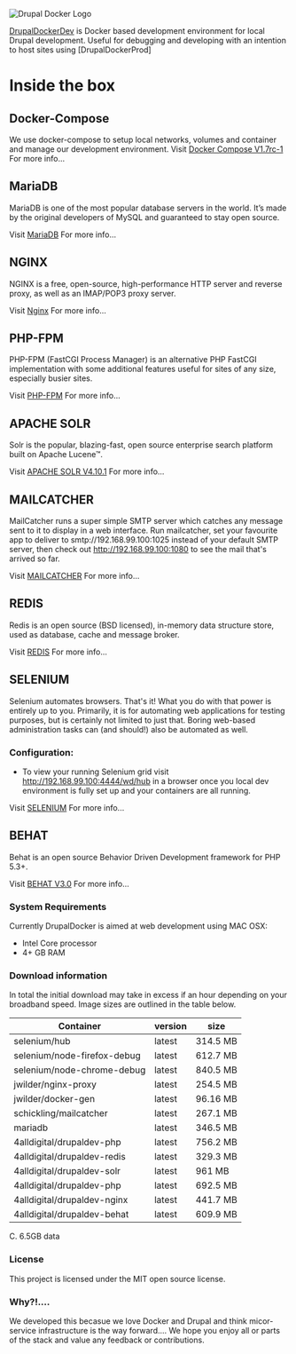 ![Drupal Docker Logo](https://raw.githubusercontent.com/4alldigital/drupaldev-docker/master/docs/images/drupal-docker-logo-monochrome.png)

[DrupalDockerDev](http://www.4alldigital.io/drupaldocker) is Docker based development environment for local Drupal development. Useful for debugging and developing with an intention to host sites using [DrupalDockerProd]

# Inside the box

## Docker-Compose
We use docker-compose to setup local networks, volumes and container and manage our development environment.
Visit [Docker Compose V1.7rc-1](https://docs.docker.com/compose/) For more info...

## MariaDB
MariaDB is one of the most popular database servers in the world. It’s made by the original developers of MySQL and guaranteed to stay open source.

Visit [MariaDB](https://mariadb.org) For more info...

## NGINX
NGINX is a free, open-source, high-performance HTTP server and reverse proxy, as well as an IMAP/POP3 proxy server.

Visit [Nginx](https://www.nginx.com/resources/wiki/) For more info...

## PHP-FPM
PHP-FPM (FastCGI Process Manager) is an alternative PHP FastCGI implementation with some additional features useful for sites of any size, especially busier sites.

Visit [PHP-FPM](http://php-fpm.org) For more info...

## APACHE SOLR
Solr is the popular, blazing-fast, open source enterprise search platform built on Apache Lucene™.

Visit [APACHE SOLR V4.10.1](http://lucene.apache.org/solr/) For more info...

## MAILCATCHER
MailCatcher runs a super simple SMTP server which catches any message sent to it to display in a web interface. Run mailcatcher, set your favourite app to deliver to smtp://192.168.99.100:1025 instead of your default SMTP server, then check out http://192.168.99.100:1080 to see the mail that's arrived so far.

Visit [MAILCATCHER](https://mailcatcher.me) For more info...


## REDIS
Redis is an open source (BSD licensed), in-memory data structure store, used as database, cache and message broker.

Visit [REDIS](http://redis.io) For more info...

## SELENIUM
Selenium automates browsers. That's it! What you do with that power is entirely up to you. Primarily, it is for automating web applications for testing purposes, but is certainly not limited to just that. Boring web-based administration tasks can (and should!) also be automated as well.

### Configuration:
 - To view your running Selenium grid visit http://192.168.99.100:4444/wd/hub in a browser once you local dev environment is fully set up and your containers are all running.

Visit [SELENIUM](http://www.seleniumhq.org) For more info...

## BEHAT
Behat is an open source Behavior Driven Development framework for PHP 5.3+.

Visit [BEHAT V3.0](http://docs.behat.org/en/v3.0/) For more info...

### System Requirements

Currently DrupalDocker is aimed at web development using MAC OSX:
  - Intel Core processor
  - 4+ GB RAM

### Download information

  In total the initial download may take in excess if an hour depending on your broadband speed.  Image sizes are outlined in the table below.

  | Container                   | version | size     |
  |-----------------------------|---------|----------|
  | selenium/hub                | latest  | 314.5 MB |
  | selenium/node-firefox-debug | latest  | 612.7 MB |
  | selenium/node-chrome-debug  | latest  | 840.5 MB |
  | jwilder/nginx-proxy         | latest  | 254.5 MB |
  | jwilder/docker-gen          | latest  | 96.16 MB |
  | schickling/mailcatcher      | latest  | 267.1 MB |
  | mariadb                     | latest  | 346.5 MB |
  | 4alldigital/drupaldev-php   | latest  | 756.2 MB |
  | 4alldigital/drupaldev-redis | latest  | 329.3 MB |
  | 4alldigital/drupaldev-solr  | latest  | 961 MB   |
  | 4alldigital/drupaldev-php   | latest  | 692.5 MB |
  | 4alldigital/drupaldev-nginx | latest  | 441.7 MB |
  | 4alldigital/drupaldev-behat | latest  | 609.9 MB |

C. 6.5GB data

### License

This project is licensed under the MIT open source license.

### Why?!....

We developed this becasue we love Docker and Drupal and think micor-service infrastructure is the way forward....  We hope you enjoy all or parts of the stack and value any feedback or contributions.

